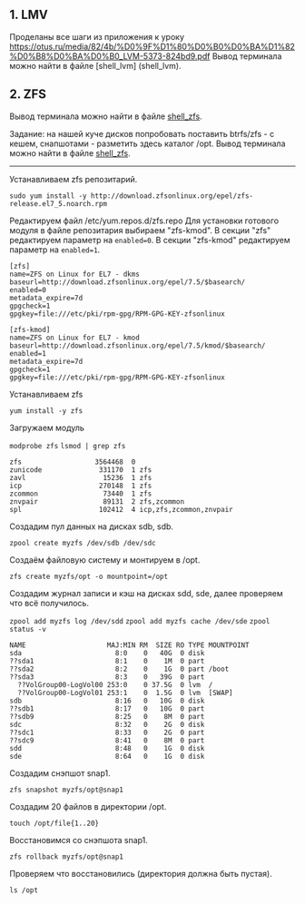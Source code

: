 
## 1. LMV

Проделаны все шаги из приложения к уроку https://otus.ru/media/82/4b/%D0%9F%D1%80%D0%B0%D0%BA%D1%82%D0%B8%D0%BA%D0%B0_LVM-5373-824bd9.pdf 
Вывод терминала можно найти в файле [shell_lvm] (shell_lvm).

## 2. ZFS

Вывод терминала можно найти в файле [shell_zfs](shell_zfs).

Задание: на нашей куче дисков попробовать поставить btrfs/zfs - с кешем, снапшотами - разметить здесь каталог /opt.
Вывод терминала можно найти в файле [shell_zfs](shell_zfs).
***
Устанавливаем zfs репозитарий.

`sudo yum install -y http://download.zfsonlinux.org/epel/zfs-release.el7_5.noarch.rpm`

Редактируем файл /etc/yum.repos.d/zfs.repo 
Для установки готового модуля в файле репозитария выбираем "zfs-kmod".
В секции "zfs" редактируем параметр на `enabled=0`.
В секции "zfs-kmod" редактируем параметр на `enabled=1`.

    [zfs]
    name=ZFS on Linux for EL7 - dkms
    baseurl=http://download.zfsonlinux.org/epel/7.5/$basearch/
    enabled=0
    metadata_expire=7d
    gpgcheck=1
    gpgkey=file:///etc/pki/rpm-gpg/RPM-GPG-KEY-zfsonlinux

    [zfs-kmod]
    name=ZFS on Linux for EL7 - kmod
    baseurl=http://download.zfsonlinux.org/epel/7.5/kmod/$basearch/
    enabled=1
    metadata_expire=7d
    gpgcheck=1
    gpgkey=file:///etc/pki/rpm-gpg/RPM-GPG-KEY-zfsonlinux


Устанавливаем zfs

`yum install -y zfs`

Загружаем модуль

`modprobe zfs`
`lsmod | grep zfs`

    zfs                  3564468  0
    zunicode              331170  1 zfs
    zavl                   15236  1 zfs
    icp                   270148  1 zfs
    zcommon                73440  1 zfs
    znvpair                89131  2 zfs,zcommon
    spl                   102412  4 icp,zfs,zcommon,znvpair

Создадим пул данных на дисках sdb, sdb.

`zpool create myzfs /dev/sdb /dev/sdc`

Создаём файловую систему и монтируем в /opt.

`zfs create myzfs/opt -o mountpoint=/opt`

Создадим журнал записи и кэш на дисках sdd, sde, далее проверяем что всё получилось.

`zpool add myzfs log /dev/sdd`
`zpool add myzfs cache /dev/sde`
`zpool status -v`

    NAME                    MAJ:MIN RM  SIZE RO TYPE MOUNTPOINT
    sda                       8:0    0   40G  0 disk
    ??sda1                    8:1    0    1M  0 part
    ??sda2                    8:2    0    1G  0 part /boot
    ??sda3                    8:3    0   39G  0 part
      ??VolGroup00-LogVol00 253:0    0 37.5G  0 lvm  /
      ??VolGroup00-LogVol01 253:1    0  1.5G  0 lvm  [SWAP]
    sdb                       8:16   0   10G  0 disk
    ??sdb1                    8:17   0   10G  0 part
    ??sdb9                    8:25   0    8M  0 part
    sdc                       8:32   0    2G  0 disk
    ??sdc1                    8:33   0    2G  0 part
    ??sdc9                    8:41   0    8M  0 part
    sdd                       8:48   0    1G  0 disk
    sde                       8:64   0    1G  0 disk

Создадим снэпшот snap1.

`zfs snapshot myzfs/opt@snap1`

Создадим 20 файлов в директории /opt.

`touch /opt/file{1..20}`

Восстановимся со снэпшота snap1.
 
`zfs rollback myzfs/opt@snap1`
 
Проверяем что восстановились (директория должна быть пустая).

`ls /opt`


